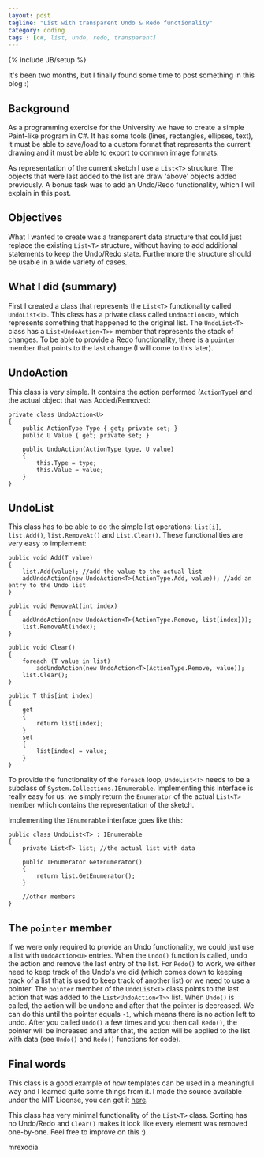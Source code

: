 ```yaml
---
layout: post
tagline: "List with transparent Undo & Redo functionality"
category: coding
tags : [c#, list, undo, redo, transparent]
---
```

{% include JB/setup %}

It's been two months, but I finally found some time to post something in this blog :)

## Background
As a programming exercise for the University we have to create a simple Paint-like program in C#. It has some tools (lines, rectangles, ellipses, text), it must be able to save/load to a custom format that represents the current drawing and it must be able to export to common image formats. 

As representation of the current sketch I use a `List<T>` structure. The objects that were last added to the list are draw 'above' objects added previously. A bonus task was to add an Undo/Redo functionality, which I will explain in this post.

## Objectives

What I wanted to create was a transparent data structure that could just replace the existing `List<T>` structure, without having to add additional statements to keep the Undo/Redo state. Furthermore the structure should be usable in a wide variety of cases.

## What I did (summary)

First I created a class that represents the `List<T>` functionality called `UndoList<T>`. This class has a private class called `UndoAction<U>`, which represents something that happened to the original list. The `UndoList<T>` class has a `List<UndoAction<T>>` member that represents the stack of changes. To be able to provide a Redo functionality, there is a `pointer` member that points to the last change (I will come to this later).

## UndoAction

This class is very simple. It contains the action performed (`ActionType`) and the actual object that was Added/Removed:

```
private class UndoAction<U>
{
    public ActionType Type { get; private set; }
    public U Value { get; private set; }

    public UndoAction(ActionType type, U value)
    {
        this.Type = type;
        this.Value = value;
    }
}
```

## UndoList

This class has to be able to do the simple list operations: `list[i]`, `list.Add()`, `list.RemoveAt()` and `List.Clear()`. These functionalities are very easy to implement:

```
public void Add(T value)
{
    list.Add(value); //add the value to the actual list
    addUndoAction(new UndoAction<T>(ActionType.Add, value)); //add an entry to the Undo list
}

public void RemoveAt(int index)
{
    addUndoAction(new UndoAction<T>(ActionType.Remove, list[index]));
    list.RemoveAt(index);
}

public void Clear()
{
    foreach (T value in list)
        addUndoAction(new UndoAction<T>(ActionType.Remove, value));
    list.Clear();
}

public T this[int index]
{
    get
    {
        return list[index];
    }
    set
    {
        list[index] = value;
    }
}
```

To provide the functionality of the `foreach` loop, `UndoList<T>` needs to be a subclass of `System.Collections.IEnumerable`. Implementing this interface is really easy for us: we simply return the `Enumerator` of the actual `List<T>` member which contains the representation of the sketch.

Implementing the `IEnumerable` interface goes like this:

```
public class UndoList<T> : IEnumerable
{
    private List<T> list; //the actual list with data

    public IEnumerator GetEnumerator()
    {
        return list.GetEnumerator();
    }

    //other members
}
```

## The `pointer` member

If we were only required to provide an Undo functionality, we could just use a list with `UndoAction<U>` entries. When the `Undo()` function is called, undo the action and remove the last entry of the list. For `Redo()` to work, we either need to keep track of the Undo's we did (which comes down to keeping track of a list that is used to keep track of another list) or we need to use a pointer. The `pointer` member of the `UndoList<T>` class points to the last action that was added to the `List<UndoAction<T>>` list. When `Undo()` is called, the action will be undone and after that the pointer is decreased. We can do this until the pointer equals `-1`, which means there is no action left to undo. After you called `Undo()` a few times and you then call `Redo()`, the pointer will be increased and after that, the action will be applied to the list with data (see `Undo()` and `Redo()` functions for code).

## Final words

This class is a good example of how templates can be used in a meaningful way and I learned quite some things from it. I made the source available under the MIT License, you can get it [here](https://gist.github.com/mrexodia/0a12d91b4d4b9b94faa3).

This class has very minimal functionality of the `List<T>` class. Sorting has no Undo/Redo and `Clear()` makes it look like every element was removed one-by-one. Feel free to improve on this :)

mrexodia